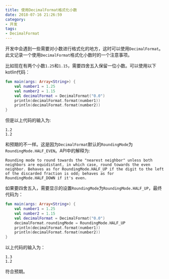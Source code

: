 ```yaml
---
title: 使用DecimalFormat格式化小数
date: 2018-07-16 21:26:59
category:
- 开发
tags: 
- DecimalFormat
---
```

开发中会遇到一些需要对小数进行格式化的地方，这时可以使用`DecimalFormat`。此文记录一个使用`DecimalFormat`格式化小数时的一个注意事项。

比如现在有两个小数`1.25`和`1.15`，需要四舍五入保留一位小数。可以使用以下kotlin代码：
``` kotlin
fun main(args: Array<String>) {
    val number1 = 1.25
    val number2 = 1.15
    val decimalFormat = DecimalFormat("0.0")
    println(decimalFormat.format(number1))
    println(decimalFormat.format(number2))
}
```
但是以上代码的输入为:
```
1.2
1.2
```
和预期的不一样。这是因为`DecimalFormat`默认的`RoundingMode`为`RoundingMode.HALF_EVEN`。API中的解释为:
```
Rounding mode to round towards the "nearest neighbor" unless both neighbors are equidistant, in which case, round towards the even neighbor. Behaves as for RoundingMode.HALF_UP if the digit to the left of the discarded fraction is odd; behaves as for RoundingMode.HALF_DOWN if it's even. 
```
如果要四舍五入，需要显示的设置`RoundingMode`为`RoundingMode.HALF_UP`，最终代码为：
``` kotlin
fun main(args: Array<String>) {
    val number1 = 1.25
    val number2 = 1.15
    val decimalFormat = DecimalFormat("0.0")
    decimalFormat.roundingMode = RoundingMode.HALF_UP
    println(decimalFormat.format(number1))
    println(decimalFormat.format(number2))
}
```
以上代码的输入为：
```
1.3
1.2
```
符合预期。
